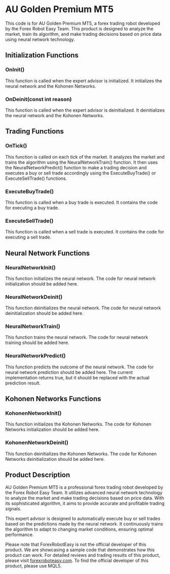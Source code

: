 # AU Golden Premium MT5

This code is for AU Golden Premium MT5, a forex trading robot developed by the Forex Robot Easy Team. This product is designed to analyze the market, train its algorithm, and make trading decisions based on price data using neural network technology.

## Initialization Functions

### OnInit()

This function is called when the expert advisor is initialized. It initializes the neural network and the Kohonen Networks.

### OnDeinit(const int reason)

This function is called when the expert advisor is deinitialized. It deinitializes the neural network and the Kohonen Networks.

## Trading Functions

### OnTick()

This function is called on each tick of the market. It analyzes the market and trains the algorithm using the NeuralNetworkTrain() function. It then uses the NeuralNetworkPredict() function to make a trading decision and executes a buy or sell trade accordingly using the ExecuteBuyTrade() or ExecuteSellTrade() functions.

### ExecuteBuyTrade()

This function is called when a buy trade is executed. It contains the code for executing a buy trade.

### ExecuteSellTrade()

This function is called when a sell trade is executed. It contains the code for executing a sell trade.

## Neural Network Functions

### NeuralNetworkInit()

This function initializes the neural network. The code for neural network initialization should be added here.

### NeuralNetworkDeinit()

This function deinitializes the neural network. The code for neural network deinitialization should be added here.

### NeuralNetworkTrain()

This function trains the neural network. The code for neural network training should be added here.

### NeuralNetworkPredict()

This function predicts the outcome of the neural network. The code for neural network prediction should be added here. The current implementation returns true, but it should be replaced with the actual prediction result.

## Kohonen Networks Functions

### KohonenNetworkInit()

This function initializes the Kohonen Networks. The code for Kohonen Networks initialization should be added here.

### KohonenNetworkDeinit()

This function deinitializes the Kohonen Networks. The code for Kohonen Networks deinitialization should be added here.

## Product Description

AU Golden Premium MT5 is a professional forex trading robot developed by the Forex Robot Easy Team. It utilizes advanced neural network technology to analyze the market and make trading decisions based on price data. With its sophisticated algorithm, it aims to provide accurate and profitable trading signals.

This expert advisor is designed to automatically execute buy or sell trades based on the predictions made by the neural network. It continuously trains the algorithm to adapt to changing market conditions, ensuring optimal performance.

Please note that ForexRobotEasy is not the official developer of this product. We are showcasing a sample code that demonstrates how this product can work. For detailed reviews and trading results of this product, please visit [forexroboteasy.com](https://forexroboteasy.com/forex-robot-review/review-au-golden-premium-mt5-a-professional-forex-traders-perspective/). To find the official developer of this product, please use MQL5.
